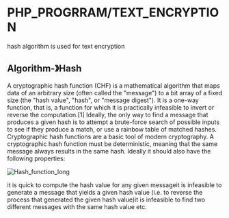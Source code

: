 # PHP_PROGRRAM/TEXT_ENCRYPTION
hash algorithm is used for text encryption

Algorithm-》Hash
--------------------
A cryptographic hash function (CHF) is a mathematical algorithm that maps data of an arbitrary size (often called the "message") to a bit array of a fixed size (the "hash value", "hash", or "message digest"). It is a one-way function, that is, a function for which it is practically infeasible to invert or reverse the computation.[1] Ideally, the only way to find a message that produces a given hash is to attempt a brute-force search of possible inputs to see if they produce a match, or use a rainbow table of matched hashes. Cryptographic hash functions are a basic tool of modern cryptography.
A cryptographic hash function must be deterministic, meaning that the same message always results in the same hash. Ideally it should also have the following properties:





![Hash_function_long](https://user-images.githubusercontent.com/54598380/158005610-c618cf09-ea5a-419a-b2fd-cbfcf2c4797e.png)






it is quick to compute the hash value for any given messageit is infeasible to generate a message that yields a given hash value (i.e. to reverse the process that generated the given hash value)it is infeasible to find two different messages with the same hash value etc.
